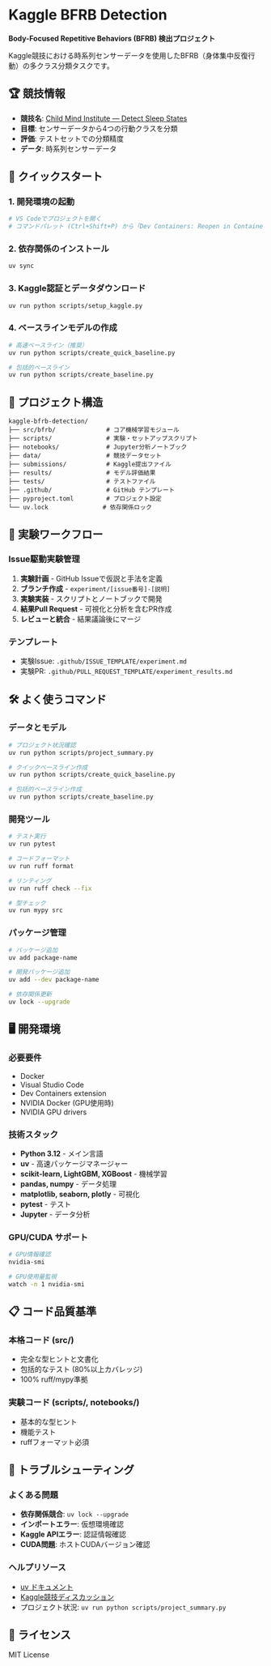 # Kaggle BFRB Detection

**Body-Focused Repetitive Behaviors (BFRB) 検出プロジェクト**

Kaggle競技における時系列センサーデータを使用したBFRB（身体集中反復行動）の多クラス分類タスクです。

## 🏆 競技情報

- **競技名**: [Child Mind Institute — Detect Sleep States](https://www.kaggle.com/competitions/child-mind-institute-detect-sleep-states)
- **目標**: センサーデータから4つの行動クラスを分類
- **評価**: テストセットでの分類精度
- **データ**: 時系列センサーデータ

## 🚀 クイックスタート

### 1. 開発環境の起動

```bash
# VS Codeでプロジェクトを開く
# コマンドパレット (Ctrl+Shift+P) から「Dev Containers: Reopen in Container」を実行
```

### 2. 依存関係のインストール

```bash
uv sync
```

### 3. Kaggle認証とデータダウンロード

```bash
uv run python scripts/setup_kaggle.py
```

### 4. ベースラインモデルの作成

```bash
# 高速ベースライン（推奨）
uv run python scripts/create_quick_baseline.py

# 包括的ベースライン
uv run python scripts/create_baseline.py
```

## 📁 プロジェクト構造

```
kaggle-bfrb-detection/
├── src/bfrb/              # コア機械学習モジュール
├── scripts/               # 実験・セットアップスクリプト
├── notebooks/             # Jupyter分析ノートブック
├── data/                  # 競技データセット
├── submissions/           # Kaggle提出ファイル
├── results/               # モデル評価結果
├── tests/                 # テストファイル
├── .github/               # GitHub テンプレート
├── pyproject.toml         # プロジェクト設定
└── uv.lock               # 依存関係ロック
```

## 🔬 実験ワークフロー

### Issue駆動実験管理

1. **実験計画** - GitHub Issueで仮説と手法を定義
2. **ブランチ作成** - `experiment/[issue番号]-[説明]`
3. **実験実装** - スクリプトとノートブックで開発
4. **結果Pull Request** - 可視化と分析を含むPR作成
5. **レビューと統合** - 結果議論後にマージ

### テンプレート

- 実験Issue: `.github/ISSUE_TEMPLATE/experiment.md`
- 実験PR: `.github/PULL_REQUEST_TEMPLATE/experiment_results.md`

## 🛠️ よく使うコマンド

### データとモデル

```bash
# プロジェクト状況確認
uv run python scripts/project_summary.py

# クイックベースライン作成
uv run python scripts/create_quick_baseline.py

# 包括的ベースライン作成
uv run python scripts/create_baseline.py
```

### 開発ツール

```bash
# テスト実行
uv run pytest

# コードフォーマット
uv run ruff format

# リンティング
uv run ruff check --fix

# 型チェック
uv run mypy src
```

### パッケージ管理

```bash
# パッケージ追加
uv add package-name

# 開発パッケージ追加
uv add --dev package-name

# 依存関係更新
uv lock --upgrade
```

## 🖥️ 開発環境

### 必要要件

- Docker
- Visual Studio Code
- Dev Containers extension
- NVIDIA Docker (GPU使用時)
- NVIDIA GPU drivers

### 技術スタック

- **Python 3.12** - メイン言語
- **uv** - 高速パッケージマネージャー
- **scikit-learn, LightGBM, XGBoost** - 機械学習
- **pandas, numpy** - データ処理
- **matplotlib, seaborn, plotly** - 可視化
- **pytest** - テスト
- **Jupyter** - データ分析

### GPU/CUDA サポート

```bash
# GPU情報確認
nvidia-smi

# GPU使用量監視
watch -n 1 nvidia-smi
```

## 📋 コード品質基準

### 本格コード (src/)
- 完全な型ヒントと文書化
- 包括的なテスト (80%以上カバレッジ)
- 100% ruff/mypy準拠

### 実験コード (scripts/, notebooks/)
- 基本的な型ヒント
- 機能テスト
- ruffフォーマット必須

## 🔧 トラブルシューティング

### よくある問題

- **依存関係競合**: `uv lock --upgrade`
- **インポートエラー**: 仮想環境確認
- **Kaggle APIエラー**: 認証情報確認
- **CUDA問題**: ホストCUDAバージョン確認

### ヘルプリソース

- [uv ドキュメント](https://docs.astral.sh/uv/)
- [Kaggle競技ディスカッション](https://www.kaggle.com/competitions/child-mind-institute-detect-sleep-states/discussion)
- プロジェクト状況: `uv run python scripts/project_summary.py`

## 📄 ライセンス

MIT License
